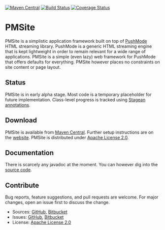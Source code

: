 [![Maven Central](https://img.shields.io/maven-central/v/com.machinezoo.pmsite/pmsite)](https://search.maven.org/artifact/com.machinezoo.pmsite/pmsite)
[![Build Status](https://travis-ci.com/robertvazan/pmsite.svg?branch=master)](https://travis-ci.com/robertvazan/pmsite)
[![Coverage Status](https://codecov.io/gh/robertvazan/pmsite/branch/master/graph/badge.svg)](https://codecov.io/gh/robertvazan/pmsite)

# PMSite #

PMSite is a simplistic application framework built on top of [PushMode](https://pushmode.machinezoo.com/) HTML streaming library. PushMode is a generic HTML streaming engine that is kept lightweight in order to remain relevant for a wide range of applications. PMSite is a simple (even lazy) web framework for PushMode that offers defaults for everything. PMSite however places no constraints on site content or page layout.

## Status ##

PMSite is in early alpha stage. Most code is a temporary placeholder for future implementation. Class-level progress is tracked using [Stagean annotations](https://stagean.machinezoo.com/).

## Download ##

PMSite is available from [Maven Central](https://search.maven.org/artifact/com.machinezoo.pmsite/pmsite). Further setup instructions are on the [website](https://pmsite.machinezoo.com/). PMSite is distributed under [Apache License 2.0](LICENSE).

## Documentation ##

There is scarcely any javadoc at the moment. You can however dig into the [source code](src/main/java/com/machinezoo/pmsite).

## Contribute ##

Bug reports, feature suggestions, and pull requests are welcome. For major changes, open an issue first to discuss the change.

* Sources: [GitHub](https://github.com/robertvazan/pmsite), [Bitbucket](https://bitbucket.org/robertvazan/pmsite)
* Issues: [GitHub](https://github.com/robertvazan/pmsite/issues), [Bitbucket](https://bitbucket.org/robertvazan/pmsite/issues)
* License: [Apache License 2.0](LICENSE)

